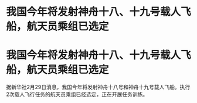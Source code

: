 # 我国今年将发射神舟十八、十九号载人飞船，航天员乘组已选定

# 我国今年将发射神舟十八、十九号载人飞船，航天员乘组已选定

据新华社2月29日消息，我国今年将发射神舟十八号和神舟十九号载人飞船。执行2次载人飞行任务的航天员乘组已经选定，正在开展任务训练。

